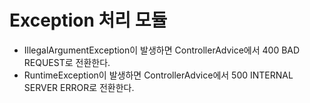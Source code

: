 # Exception 처리 모듈 

- IllegalArgumentException이 발생하면 ControllerAdvice에서 400 BAD REQUEST로 전환한다. 
- RuntimeException이 발생하면 ControllerAdvice에서 500 INTERNAL SERVER ERROR로 전환한다. 